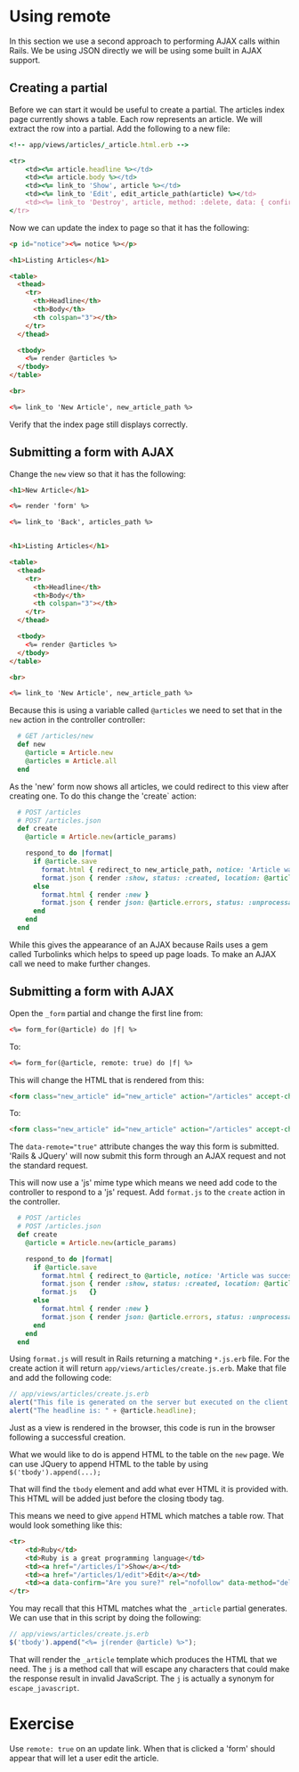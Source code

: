 # Using remote

In this section we use a second approach to performing AJAX calls within Rails. We be using JSON directly we will be using some built in AJAX support.


## Creating a partial

Before we can start it would be useful to create a partial. The articles index page currently shows a table. Each row represents an article. We will extract the row into a partial. Add the following to a new file:

```ruby
<!-- app/views/articles/_article.html.erb -->

<tr>
	<td><%= article.headline %></td>
	<td><%= article.body %></td>
	<td><%= link_to 'Show', article %></td>
	<td><%= link_to 'Edit', edit_article_path(article) %></td>
	<td><%= link_to 'Destroy', article, method: :delete, data: { confirm: 'Are you sure?' } %></td>
</tr>
``` 

Now we can update the index to page so that it has the following:

```html
<p id="notice"><%= notice %></p>

<h1>Listing Articles</h1>

<table>
  <thead>
    <tr>
      <th>Headline</th>
      <th>Body</th>
      <th colspan="3"></th>
    </tr>
  </thead>

  <tbody>
    <%= render @articles %>
  </tbody>
</table>

<br>

<%= link_to 'New Article', new_article_path %>

```

Verify that the index page still displays correctly.

## Submitting a form with AJAX

Change the `new` view so that it has the following:

```html
<h1>New Article</h1>

<%= render 'form' %>

<%= link_to 'Back', articles_path %>


<h1>Listing Articles</h1>

<table>
  <thead>
    <tr>
      <th>Headline</th>
      <th>Body</th>
      <th colspan="3"></th>
    </tr>
  </thead>

  <tbody>
    <%= render @articles %>
  </tbody>
</table>

<br>

<%= link_to 'New Article', new_article_path %>
```

Because this is using a variable called `@articles` we need to set that in the `new` action in the controller controller:

```ruby
  # GET /articles/new
  def new
    @article = Article.new
    @articles = Article.all
  end
```

As the 'new' form now shows all articles, we could redirect to this view after creating one. To do this change the 'create` action:

```ruby
  # POST /articles
  # POST /articles.json
  def create
    @article = Article.new(article_params)

    respond_to do |format|
      if @article.save
        format.html { redirect_to new_article_path, notice: 'Article was successfully created.' }
        format.json { render :show, status: :created, location: @article }
      else
        format.html { render :new }
        format.json { render json: @article.errors, status: :unprocessable_entity }
      end
    end
  end

```

While this gives the appearance of an AJAX because Rails uses a gem called Turbolinks which helps to speed up page loads. To make an AJAX call we need to make further changes. 

## Submitting a form with AJAX

Open the `_form` partial and change the first line from:

```html
<%= form_for(@article) do |f| %>
``` 
To: 

```html
<%= form_for(@article, remote: true) do |f| %>
``` 

This will change the HTML that is rendered from this:

```html
<form class="new_article" id="new_article" action="/articles" accept-charset="UTF-8" method="post">
```

To:

```html
<form class="new_article" id="new_article" action="/articles" accept-charset="UTF-8" data-remote="true" method="post">
```

The `data-remote="true"` attribute changes the way this form is submitted. 'Rails & JQuery' will now submit this form through an AJAX request and not the standard request. 

This will now use a 'js' mime type which means we need add code to the controller to respond to a 'js' request. Add `format.js` to the `create` action in the controller.

```ruby
  # POST /articles
  # POST /articles.json
  def create
    @article = Article.new(article_params)

    respond_to do |format|
      if @article.save
        format.html { redirect_to @article, notice: 'Article was successfully created.' }
        format.json { render :show, status: :created, location: @article }
        format.js   {} 
      else
        format.html { render :new }
        format.json { render json: @article.errors, status: :unprocessable_entity }
      end
    end
  end
```

Using `format.js` will result in Rails returning a matching `*.js.erb` file. For the create action it will return `app/views/articles/create.js.erb`. Make that file and add the following code:

```js
// app/views/articles/create.js.erb
alert("This file is generated on the server but executed on the client.");
alert("The headline is: " + @article.headline);
```

Just as a view is rendered in the browser, this code is run in the browser following a successful creation. 

What we would like to do is append HTML to the table on the `new` page. We can use JQuery to append HTML to the table by using `$('tbody').append(...);`

That will find the `tbody` element and add what ever HTML it is provided with. This HTML will be added just before the closing tbody tag.

This means we need to give `append` HTML which matches a table row. That would look something like this: 

```html
<tr>
	<td>Ruby</td>
	<td>Ruby is a great programming language</td>
	<td><a href="/articles/1">Show</a></td>
	<td><a href="/articles/1/edit">Edit</a></td>
	<td><a data-confirm="Are you sure?" rel="nofollow" data-method="delete" href="/articles/1">Destroy</a></td>
</tr>
```

You may recall that this HTML matches what the `_article` partial generates. We can use that in this script by doing the following:

```js
// app/views/articles/create.js.erb
$('tbody').append("<%= j(render @article) %>");
```

That will render the `_article` template which produces the HTML that we need. The `j` is a method call that will escape any characters that could make the response result in invalid JavaScript. The `j` is actually a synonym for `escape_javascript`.

# Exercise 

Use `remote: true` on an update link. When that is clicked a 'form' should appear that will let a user edit the article. 

